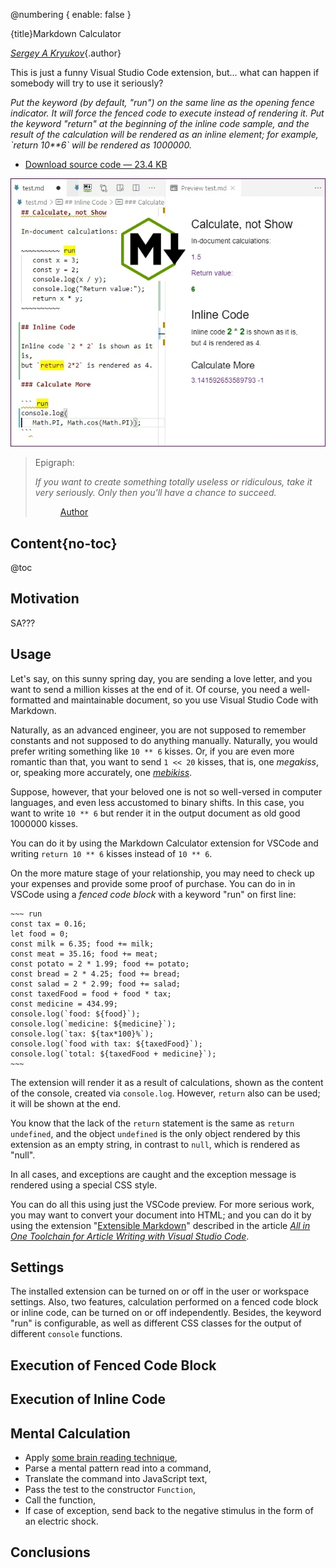 @numbering {
    enable: false
}

{title}Markdown Calculator

<!--
Original publication:
https://www.codeproject.com/Articles/5297157/Markdown-Calculator
-->

[*Sergey A Kryukov*](https://www.SAKryukov.org){.author}

This is just a funny Visual Studio Code extension, but... what can happen if somebody will try to use it seriously?

*Put the keyword (by default, "run") on the same line as the opening fence indicator.
It will force the fenced code to execute instead of rendering it. Put the keyword "return" at the beginning of the inline code sample, and the result of the calculation will be rendered as an inline element; for example, \`return 10**6` will be rendered as 1000000.*

<!-- copy to CodeProject from here ------------------------------------------->

<ul class="download"><li><a href="5291705/Working/JavaScript-Playground.zip">Download source code — 23.4 KB</a></li></ul>

![presentation.h](main.webp)

<blockquote id="epigraph" class="FQ"><div class="FQA">Epigraph:</div>
<p><i>If you want to create something totally useless or ridiculous, take it very seriously.
Only then you'll have a chance to succeed.</i></p>
<dd><a href="https://www.codeproject.com/Members/SAKryukov?msg=5790846#xx5790846xx">Author</a></dd>
</blockquote>

## Content{no-toc}

@toc

## Motivation

SA???

## Usage

Let's say, on this sunny spring day, you are sending a love letter, and you want to send a million  kisses at the end of it. Of course, you need a well-formatted and maintainable document, so you use Visual Studio Code with Markdown.

Naturally, as an advanced engineer, you are not supposed to remember constants and not supposed to do anything manually. Naturally, you would prefer writing something like `10 ** 6` kisses. Or, if you are even more romantic than that, you want to send `1 << 20` kisses, that is, one *megakiss*, or, speaking more accurately, one *[mebikiss](https://en.wikipedia.org/wiki/ISO/IEC_80000#Units_of_the_ISO_and_IEC_80000_series)*.

Suppose, however, that your beloved one is not so well-versed in computer languages, and even less accustomed to binary shifts. In this case, you want to write `10 ** 6` but render it in the output document as old good 1000000 kisses.

You can do it by using the Markdown Calculator extension for VSCode and writing `return 10 ** 6` kisses instead of `10 ** 6`.

On the more mature stage of your relationship, you may need to check up your expenses and provide some proof of purchase. You can do in in VSCode using a *fenced code block* with a keyword "run" on first line:

```{lang=Javascript}
~~~ run
const tax = 0.16;
let food = 0;
const milk = 6.35; food += milk;
const meat = 35.16; food += meat;
const potato = 2 * 1.99; food += potato;
const bread = 2 * 4.25; food += bread;
const salad = 2 * 2.99; food += salad;
const taxedFood = food + food * tax;
const medicine = 434.99;
console.log(`food: ${food}`);
console.log(`medicine: ${medicine}`);
console.log(`tax: ${tax*100}%`);
console.log(`food with tax: ${taxedFood}`);
console.log(`total: ${taxedFood + medicine}`);
~~~
```

The extension will render it as a result of calculations, shown as the content of the console, created via `console.log`. However, `return` also can be used; it will be shown at the end.

You know that the lack of the `return` statement is the same as `return undefined`, and the object `undefined` is the only object rendered by this extension as an empty string, in contrast to `null`, which is rendered as "null".

In all cases, and exceptions are caught and the exception message is rendered using a special CSS style.

You can do all this using just the VSCode preview. For more serious work, you may want to convert your document into HTML; and you can do it by using the extension "[Extensible Markdown](https://github.com/SAKryukov/vscode-extensible-markdown)" described in the article *[All in One Toolchain for Article Writing with Visual Studio Code](https://www.codeproject.com/Articles/1194125/Article-Writing-Toolchain-with-VSCode)*.

## Settings

The installed extension can be turned on or off in the user or workspace settings. Also, two features, calculation performed on a fenced code block or inline code, can be turned on or off independently. Besides, the keyword "run" is configurable, as well as different CSS classes for the output of different `console` functions.

## Execution of Fenced Code Block

## Execution of Inline Code

## Mental Calculation

- Apply [some brain reading technique](https://en.wikipedia.org/wiki/Brain-reading#Human-machine_interfaces),
- Parse a mental pattern read into a command,
- Translate the command into JavaScript text,
- Pass the test to the constructor `Function`,
- Call the function,
- If case of exception, send back to the negative stimulus in the form of an electric shock.

## Conclusions

